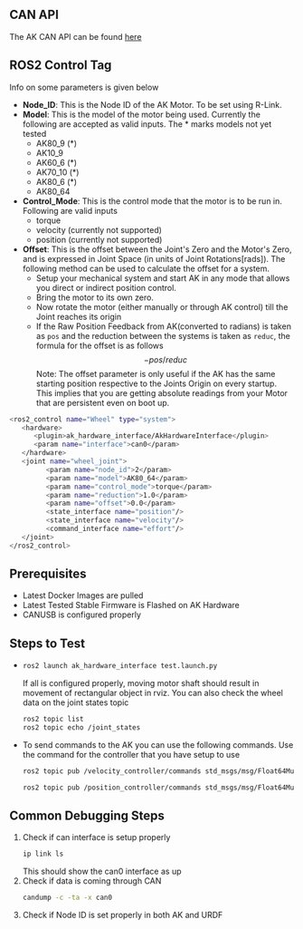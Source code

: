 ## CAN API
The AK CAN API can be found [here](https://www.cubemars.com/images/file/20211201/1638329381542610.pdf)

## ROS2 Control Tag
Info on some parameters is given below
- __Node_ID__: This is the Node ID of the AK Motor. To be set using R-Link.
- __Model__: This is the model of the motor being used. Currently the following are accepted as valid inputs. The * marks models not yet tested
   - AK80_9 (*)
   - AK10_9
   - AK60_6 (*)
   - AK70_10 (*)
   - AK80_6 (*)
   - AK80_64
- __Control_Mode__: This is the control mode that the motor is to be run in. Following are valid inputs
   - torque
   - velocity (currently not supported)
   - position (currently not supported)
- __Offset__: This is the offset between the Joint's Zero and the Motor's Zero, and is expressed in Joint Space (in units of Joint Rotations[rads]). The following method can be used to calculate the offset for a system.
  - Setup your mechanical system and start AK in any mode that allows you direct or indirect position control.
  - Bring the motor to its own zero.
  - Now rotate the motor (either manually or through AK control) till the Joint reaches its origin
  - If the Raw Position Feedback from AK(converted to radians) is taken as `pos` and the reduction between the systems is taken as `reduc`, the formula for the offset is as follows 
  $$-pos/reduc$$
   Note: The offset parameter is only useful if the AK has the same starting position respective to the Joints Origin on every startup. This implies that you are getting absolute readings from your Motor that are persistent even on boot up.

```bash
<ros2_control name="Wheel" type="system">
   <hardware>
      <plugin>ak_hardware_interface/AkHardwareInterface</plugin>
      <param name="interface">can0</param>
   </hardware>
   <joint name="wheel_joint">
         <param name="node_id">2</param>
         <param name="model">AK80_64</param>
         <param name="control_mode">torque</param>
         <param name="reduction">1.0</param>
         <param name="offset">0.0</param>
         <state_interface name="position"/>
         <state_interface name="velocity"/>
         <command_interface name="effort"/>
   </joint>
</ros2_control>
```
## Prerequisites
- Latest Docker Images are pulled
- Latest Tested Stable Firmware is Flashed on AK Hardware
- CANUSB is configured properly

## Steps to Test
- 
   ```bash
   ros2 launch ak_hardware_interface test.launch.py
   ```
   If all is configured properly, moving motor shaft should result in movement of rectangular object in rviz. You can also check the wheel data on the joint states topic
   ```bash
   ros2 topic list
   ros2 topic echo /joint_states
   ```
- To send commands to the AK you can use the following commands. Use the command for the controller that you have setup to use
  ```bash
  ros2 topic pub /velocity_controller/commands std_msgs/msg/Float64MultiArray "data: [ 100.0 ]"
  ```
  ```bash
  ros2 topic pub /position_controller/commands std_msgs/msg/Float64MultiArray "data: [ 100.0 ]"
  ```

## Common Debugging Steps

1) Check if can interface is setup properly
   ```bash
   ip link ls
   ```
   This should show the can0 interface as up
2) Check if data is coming through CAN
   ```bash
   candump -c -ta -x can0
   ```
3) Check if Node ID is set properly in both AK and URDF